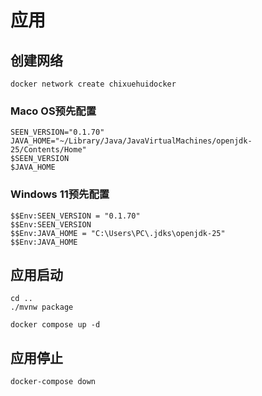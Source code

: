 # 应用

## 创建网络

```shell
docker network create chixuehuidocker
```

### Maco OS预先配置

```shell
SEEN_VERSION="0.1.70"
JAVA_HOME="~/Library/Java/JavaVirtualMachines/openjdk-25/Contents/Home"
$SEEN_VERSION
$JAVA_HOME
```

### Windows 11预先配置

```shell
$$Env:SEEN_VERSION = "0.1.70"
$$Env:SEEN_VERSION
$$Env:JAVA_HOME = "C:\Users\PC\.jdks\openjdk-25"
$$Env:JAVA_HOME
```

## 应用启动

```shell
cd ..
./mvnw package
```

```shell
docker compose up -d
```

## 应用停止

```shell
docker-compose down
```
